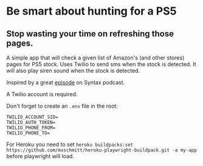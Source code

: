 # Be smart about hunting for a PS5

## Stop wasting your time on refreshing those pages.

A simple app that will check a given list of Amazon's (and other stores) pages for PS5 stock. Uses Twilio to send sms when the stock is detected. It will also play siren sound when the stock is detected.

Inspired by a great [episode](https://syntax.fm/show/311/hasty-treat-how-would-we-script-a-ps5-buying-bot) on Syntax podcast.

A Twilio account is required.

Don't forget to create an `.env` file in the root:

```dotenv
TWILIO_ACCOUNT_SID=
TWILIO_AUTH_TOKEN=
TWILIO_PHONE_FROM=
TWILIO_PHONE_TO=
```
For Heroku you need to set `heroku buildpacks:set https://github.com/mxschmitt/heroku-playwright-buildpack.git -a my-app` before playwright will load.